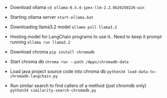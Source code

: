 - Download ollama
```cd ollama-0.5.4-ipex-llm-2.2.0b20250226-win``` 

- Starting ollama server 
```start-ollama.bat```

- Downloading llama3.2 model 
```ollama pull llama3.2 ```

- Hosting model for LangChain programs to use it.. Need to keep it prompt running 
```ollama run llama3.2```

- Download chroma
```pip install chromadb```

- Start chroma db 
```chroma run --path /Apps/chromadb-data ```

- Load java project source code into chroma db 
```python34 load-data-to-chromadb-langchain.py ```

- Run similar search to find callers of a method (just chromdb only)
```python34 similarity-search-chromadb.py ```

 

 

 

  